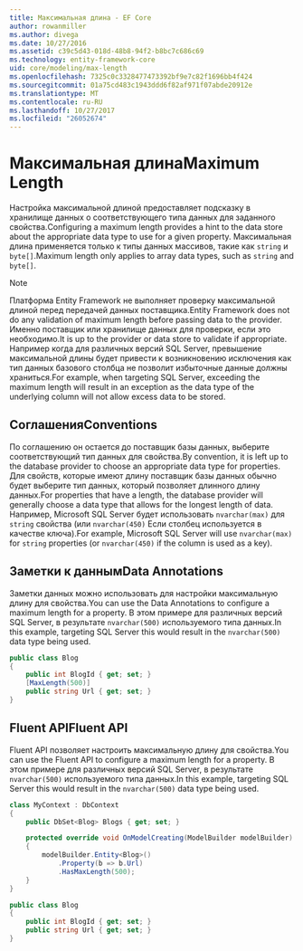 ```yaml
---
title: Максимальная длина - EF Core
author: rowanmiller
ms.author: divega
ms.date: 10/27/2016
ms.assetid: c39c5d43-018d-48b8-94f2-b8bc7c686c69
ms.technology: entity-framework-core
uid: core/modeling/max-length
ms.openlocfilehash: 7325c0c3328477473392bf9e7c82f1696bb4f424
ms.sourcegitcommit: 01a75cd483c1943ddd6f82af971f07abde20912e
ms.translationtype: MT
ms.contentlocale: ru-RU
ms.lasthandoff: 10/27/2017
ms.locfileid: "26052674"
---
```

# <a name="maximum-length"></a><span data-ttu-id="bd743-102">Максимальная длина</span><span class="sxs-lookup"><span data-stu-id="bd743-102">Maximum Length</span></span>

<span data-ttu-id="bd743-103">Настройка максимальной длиной предоставляет подсказку в хранилище данных о соответствующего типа данных для заданного свойства.</span><span class="sxs-lookup"><span data-stu-id="bd743-103">Configuring a maximum length provides a hint to the data store about the appropriate data type to use for a given property.</span></span> <span data-ttu-id="bd743-104">Максимальная длина применяется только к типы данных массивов, такие как `string` и `byte[]`.</span><span class="sxs-lookup"><span data-stu-id="bd743-104">Maximum length only applies to array data types, such as `string` and `byte[]`.</span></span>

> [!NOTE]  
> <span data-ttu-id="bd743-105">Платформа Entity Framework не выполняет проверку максимальной длиной перед передачей данных поставщика.</span><span class="sxs-lookup"><span data-stu-id="bd743-105">Entity Framework does not do any validation of maximum length before passing data to the provider.</span></span> <span data-ttu-id="bd743-106">Именно поставщик или хранилище данных для проверки, если это необходимо.</span><span class="sxs-lookup"><span data-stu-id="bd743-106">It is up to the provider or data store to validate if appropriate.</span></span> <span data-ttu-id="bd743-107">Например когда для различных версий SQL Server, превышение максимальной длины будет привести к возникновению исключения как тип данных базового столбца не позволит избыточные данные должны храниться.</span><span class="sxs-lookup"><span data-stu-id="bd743-107">For example, when targeting SQL Server, exceeding the maximum length will result in an exception as the data type of the underlying column will not allow excess data to be stored.</span></span>

## <a name="conventions"></a><span data-ttu-id="bd743-108">Соглашения</span><span class="sxs-lookup"><span data-stu-id="bd743-108">Conventions</span></span>

<span data-ttu-id="bd743-109">По соглашению он остается до поставщик базы данных, выберите соответствующий тип данных для свойства.</span><span class="sxs-lookup"><span data-stu-id="bd743-109">By convention, it is left up to the database provider to choose an appropriate data type for properties.</span></span> <span data-ttu-id="bd743-110">Для свойств, которые имеют длину поставщик базы данных обычно будет выберите тип данных, который позволяет длинного длину данных.</span><span class="sxs-lookup"><span data-stu-id="bd743-110">For properties that have a length, the database provider will generally choose a data type that allows for the longest length of data.</span></span> <span data-ttu-id="bd743-111">Например, Microsoft SQL Server будет использовать `nvarchar(max)` для `string` свойства (или `nvarchar(450)` Если столбец используется в качестве ключа).</span><span class="sxs-lookup"><span data-stu-id="bd743-111">For example, Microsoft SQL Server will use `nvarchar(max)` for `string` properties (or `nvarchar(450)` if the column is used as a key).</span></span>

## <a name="data-annotations"></a><span data-ttu-id="bd743-112">Заметки к данным</span><span class="sxs-lookup"><span data-stu-id="bd743-112">Data Annotations</span></span>

<span data-ttu-id="bd743-113">Заметки данных можно использовать для настройки максимальную длину для свойства.</span><span class="sxs-lookup"><span data-stu-id="bd743-113">You can use the Data Annotations to configure a maximum length for a property.</span></span> <span data-ttu-id="bd743-114">В этом примере для различных версий SQL Server, в результате `nvarchar(500)` используемого типа данных.</span><span class="sxs-lookup"><span data-stu-id="bd743-114">In this example, targeting SQL Server this would result in the `nvarchar(500)` data type being used.</span></span>

<!-- [!code-csharp[Main](samples/core/Modeling/DataAnnotations/Samples/MaxLength.cs?highlight=4)] -->
``` csharp
public class Blog
{
    public int BlogId { get; set; }
    [MaxLength(500)]
    public string Url { get; set; }
}
```

## <a name="fluent-api"></a><span data-ttu-id="bd743-115">Fluent API</span><span class="sxs-lookup"><span data-stu-id="bd743-115">Fluent API</span></span>

<span data-ttu-id="bd743-116">Fluent API позволяет настроить максимальную длину для свойства.</span><span class="sxs-lookup"><span data-stu-id="bd743-116">You can use the Fluent API to configure a maximum length for a property.</span></span> <span data-ttu-id="bd743-117">В этом примере для различных версий SQL Server, в результате `nvarchar(500)` используемого типа данных.</span><span class="sxs-lookup"><span data-stu-id="bd743-117">In this example, targeting SQL Server this would result in the `nvarchar(500)` data type being used.</span></span>

<!-- [!code-csharp[Main](samples/core/Modeling/FluentAPI/Samples/MaxLength.cs?highlight=7,8,9)] -->
``` csharp
class MyContext : DbContext
{
    public DbSet<Blog> Blogs { get; set; }

    protected override void OnModelCreating(ModelBuilder modelBuilder)
    {
        modelBuilder.Entity<Blog>()
            .Property(b => b.Url)
            .HasMaxLength(500);
    }
}

public class Blog
{
    public int BlogId { get; set; }
    public string Url { get; set; }
}
```
